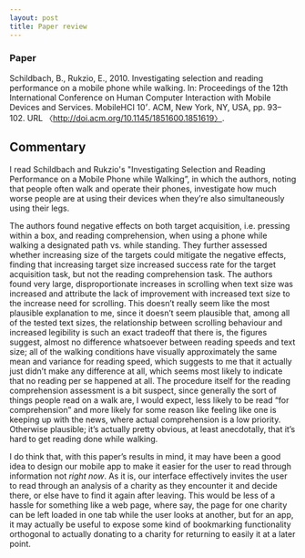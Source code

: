 ```yaml
---
layout: post
title: Paper review
---
```


### Paper
Schildbach, B., Rukzio, E., 2010. Investigating selection and reading performance on a mobile phone while walking. In: Proceedings of the 12th International Conference on Human Computer Interaction with Mobile Devices and Services. MobileHCI ׳10. ACM, New York, NY, USA, pp. 93–102. URL 〈http://doi.acm.org/10.1145/1851600.1851619〉.


## Commentary

I read Schildbach and Rukzio's "Investigating Selection and Reading Performance on a Mobile Phone while Walking”, in which the authors, noting that people often walk and operate their phones, investigate how much worse people are at using their devices when they’re also simultaneously using their legs.

The authors found negative effects on both target acquisition, i.e. pressing within a box, and reading comprehension, when using a phone while walking a designated path vs. while standing. They further assessed whether increasing size of the targets could mitigate the negative effects, finding that increasing target size increased success rate for the target acquisition task, but not the reading comprehension task. The authors found very large, disproportionate increases in scrolling when text size was increased and attribute the lack of improvement with increased text size to the increase need for scrolling. This doesn’t really seem like the most plausible explanation to me, since it doesn’t seem plausible that, among all of the tested text sizes, the relationship between scrolling behaviour and increased legibility is such an exact tradeoff that there is, the figures suggest, almost no difference whatsoever between reading speeds and text size; all of the walking conditions have visually approximately the same mean and variance for reading speed, which suggests to me that it actually just didn’t make any difference at all, which seems most likely to indicate that no reading per se happened at all. The procedure itself for the reading comprehension assessment is a bit suspect, since generally the sort of things people read on a walk are, I would expect, less likely to be read “for comprehension” and more likely for some reason like feeling like one is keeping up with the news, where actual comprehension is a low priority. Otherwise plausible; it’s actually pretty obvious, at least anecdotally, that it’s hard to get reading done while walking.

I do think that, with this paper’s results in mind, it may have been a good idea to design our mobile app to make it easier for the user to read through information not *right now*. As it is, our interface effectively invites the user to read through an analysis of a charity as they encounter it and decide there, or else have to find it again after leaving. This would be less of a hassle for something like a web page, where say, the page for one charity can be left loaded in one tab while the user looks at another, but for an app, it may actually be useful to expose some kind of bookmarking functionality orthogonal to actually donating to a charity for returning to easily it at a later point.
